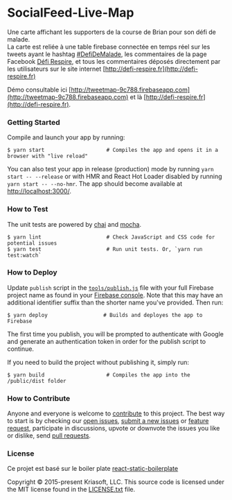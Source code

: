 
# SocialFeed-Live-Map 

Une carte affichant les supporters de la course de Brian pour son défi de malade.  La carte est reliée à une table firebase connectée en temps réel sur les tweets ayant le hashtag [#DefiDeMalade](https://twitter.com/search?q=defidemalade&src=typd&lang=fr), les commentaires de la page Facebook [Défi Respire](https://www.facebook.com/respire.defi/), et tous les commentaires déposés directement par les utilisateurs sur le site internet [http://defi-respire.fr](http://defi-respire.fr)
Démo consultable ici [http://tweetmap-9c788.firebaseapp.com](http://tweetmap-9c788.firebaseapp.com) et là [http://defi-respire.fr](http://defi-respire.fr). 
    
### Getting Started


Compile and launch your app by running:

```shell
$ yarn start                    # Compiles the app and opens it in a browser with "live reload"
```

You can also test your app in release (production) mode by running `yarn start -- --release` or
with HMR and React Hot Loader disabled by running `yarn start -- --no-hmr`. The app should become
available at [http://localhost:3000/](http://localhost:3000/).


### How to Test

The unit tests are powered by [chai](http://chaijs.com/) and [mocha](http://mochajs.org/).

```shell
$ yarn lint                     # Check JavaScript and CSS code for potential issues
$ yarn test                     # Run unit tests. Or, `yarn run test:watch`
```


### How to Deploy

Update `publish` script in the [`tools/publish.js`](tools/publish.js) file with your full Firebase
project name as found in your [Firebase console](https://console.firebase.google.com/). Note that
this may have an additional identifier suffix than the shorter name you've provided. Then run:

```shell
$ yarn deploy                  # Builds and deployes the app to Firebase
```

The first time you publish, you will be prompted to authenticate with Google and generate an
authentication token in order for the publish script to continue.


If you need to build the project without publishing it, simply run:

```shell
$ yarn build                    # Compiles the app into the /public/dist folder
```

### How to Contribute

Anyone and everyone is welcome to [contribute](CONTRIBUTING.md) to this project. The best way to
start is by checking our [open issues](https://github.com/kriasoft/react-static-boilerplate/issues),
[submit a new issues](https://github.com/kriasoft/react-static-boilerplate/issues/new?labels=bug) or
[feature request](https://github.com/kriasoft/react-static-boilerplate/issues/new?labels=enhancement),
participate in discussions, upvote or downvote the issues you like or dislike, send [pull
requests](CONTRIBUTING.md#pull-requests).


### License

Ce projet est basé sur le boiler plate [react-static-boilerplate](https://github.com/kriasoft/react-static-boilerplate)

Copyright © 2015-present Kriasoft, LLC. This source code is licensed under the MIT license found in
the [LICENSE.txt](https://github.com/kriasoft/react-static-boilerplate/blob/master/LICENSE.txt) file.


